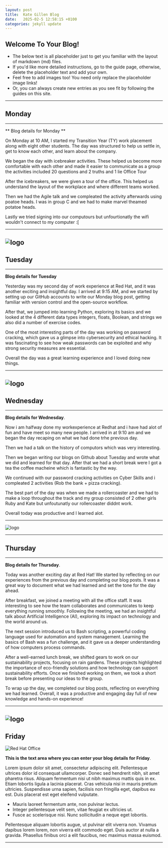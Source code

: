 ```yaml
---
layout: post
title:  Kate Gillen Blog
date:   2025-02-5 12:58:15 +0100
categories: jekyll update
---
```


## Welcome To Your Blog!

* The below text is all placeholder just to get you familiar with the layout of markdown (md) files.
* If you'd like more detailed instructions, go to the guide page, otherwise, delete the placeholder text and add your own.
* Feel free to add images too! You need only replace the placeholder image links!
* Or, you can always create new entries as you see fit by following the guides on this site.

---

## Monday

---

** Blog details for Monday **

On Monday at 10 AM, I started my Transition Year (TY) work placement along with eight other students. The day was structured to help us settle in, get to know each other, and learn about the company.

We began the day with icebreaker activities. These helped us become more comfortable with each other and made it easier to communicate as a group the activities included 20 questions and 2 truths and 1 lie
Office Tour

After the icebreakers, we were given a tour of the office. This helped us understand the layout of the workplace and where different teams worked.

Then we had the Agile talk and we compleated the activity afterwards using poatoe heads. I was in group C and we had to make marvel theamed potatoe heads.

Lastly we tried signing into our computours but unfourtionatly the wifi wouldn't connect to my computer :[

---

![logo](https://www.exclusive-networks.com/bg/wp-content/uploads/sites/45/2021/09/red-hat-Logo.png)
---


## Tuesday


---



**Blog details for Tuesday**

Yesterday was my second day of work experience at Red Hat, and it was another exciting and insightful day. I arrived at 9:15 AM, and we started by setting up our GitHub accounts to write our Monday blog post, getting familiar with version control and the open-source workflow. 

After that, we jumped into learning Python, exploring its basics and we looked at the 4 different data types integers, floats, Boolean, and strings we also did a number of exercise codes.

One of the most interesting parts of the day was working on password cracking, which gave us a glimpse into cybersecurity and ethical hacking. It was fascinating to see how weak passwords can be exploited and why strong security measures are essential.

Overall the day was a great learning experience and I loved doing new things.

---
![logo](https://encrypted-tbn0.gstatic.com/images?q=tbn:ANd9GcQYZqZkpMyiN2uSuT7GAf6JSkJ44YsZqoQHdw&s)
---


## Wednesday

---

**Blog details for Wednesday**.

Now i am halfway done my workexperience at Redhat and i have had alot of fun and have meet so many new people. I arrived in at 9:10 am and we began the day recaping on what we had done trhe previous day. 

Then we had a talk on the history of computors which was very interesting.

Then we began writing our blogs on Github about Tuesday and wrote what we did and learned for that day. After that we had a short break were I got a tea the coffee macheine which is fantastic by the way. 

We continued with our password cracking activities on Cyber Skills and i compleated 2 activities (Rob the bank + pizza cracking).

The best part of the day was when we made a rollercoaster and we had to make a loop throughout the track and my group consisted of 2 other girls Ruby and Kate but unfoutunatly our rollercoaster diddnt work.

Overall today was productive and I learned alot.

---

![logo](https://miro.medium.com/v2/resize:fit:1200/1*shkC7Du70TDSPCR2iKAq5w.jpeg)

---
## Thursday


---

**Blog details for Thursday**.

Today was another exciting day at Red Hat! We started by reflecting on our experiences from the previous day and completing our blog posts. It was a great way to document what we had learned and set the tone for the day ahead.

After breakfast, we joined a meeting with all the office staff. It was interesting to see how the team collaborates and communicates to keep everything running smoothly. Following the meeting, we had an insightful talk about Artificial Intelligence (AI), exploring its impact on technology and the world around us.

The next session introduced us to Bash scripting, a powerful coding language used for automation and system management. Learning the basics of Bash was a fun challenge, and it gave us a deeper understanding of how computers process commands.

After a well-earned lunch break, we shifted gears to work on our sustainability projects, focusing on rain gardens. These projects highlighted the importance of eco-friendly solutions and how technology can support sustainability efforts. Once we finished working on them, we took a short break before presenting our ideas to the group.

To wrap up the day, we completed our blog posts, reflecting on everything we had learned. Overall, it was a productive and engaging day full of new knowledge and hands-on experience!

---
![logo](https://encrypted-tbn0.gstatic.com/images?q=tbn:ANd9GcRgbgM9sawg1-jw2gbjuF_8k2D3p83H9oZ7jw&s)
---


## Friday

![Red Hat Office](https://github.blog/wp-content/uploads/2023/10/Collaboration-DarkMode-2.png?resize=1200%2C630 "Github")

**This is the text area where you can enter your blog details for Friday**.

Lorem ipsum dolor sit amet, consectetur adipiscing elit. Pellentesque ultrices dolor id consequat ullamcorper. Donec sed hendrerit nibh, sit amet pharetra risus. Aliquam fermentum nisi ut nibh maximus mattis quis in ex. Etiam lobortis ligula a lacinia placerat. Cras vehicula nisi in mauris pretium ultricies. Suspendisse urna sapien, facilisis non fringilla eget, dapibus eu est. Duis placerat est eget eleifend vulputate. 

* Mauris laoreet fermentum ante, non pulvinar lectus. 
* Integer pellentesque velit sem, vitae feugiat ex ultricies ut. 
* Fusce ac scelerisque nisi. Nunc sollicitudin a neque eget lobortis. 

Pellentesque aliquam lobortis augue, ut pulvinar elit viverra non. Vivamus dapibus lorem lorem, non viverra elit commodo eget. Duis auctor at nulla a gravida. Phasellus finibus orci a elit faucibus, nec maximus massa euismod.

---
